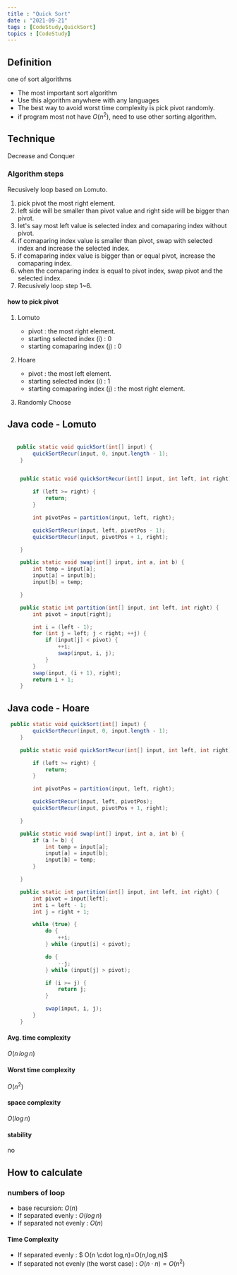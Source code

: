 ```yaml
---
title : "Quick Sort"
date : "2021-09-21"
tags : [CodeStudy,QuickSort]
topics : [CodeStudy]
---
```


## Definition

one of sort algorithms

- The most important sort algorithm
- Use this algorithm anywhere with any languages
- The best way to avoid worst time complexity is pick pivot randomly.
- if program most not have $O(n^2)$, need to use other sorting algorithm.

## Technique
Decrease and Conquer 

### Algorithm steps
Recusively loop based on Lomuto.

1. pick pivot the most right element.
2. left side will be smaller than pivot value and right side will be bigger than pivot.
3. let's say most left value is selected index and comaparing index without pivot.
4. if comaparing index value is smaller than pivot, swap with selected index and increase the selected index.
5. if comaparing index value is bigger than or equal pivot, increase the comaparing index.
6. when the comaparing index is equal to pivot index, swap pivot and the selected index.
7. Recusively loop step 1~6.

#### how to pick pivot
1. Lomuto
   - pivot : the most right element.
   - starting selected index (i) : 0
   - starting comaparing index (j) : 0

2. Hoare
   - pivot : the most left element.
   - starting selected index (i) : 1
   - starting comaparing index (j) : the most right element.

3. Randomly Choose

## Java code - Lomuto

```java

   public static void quickSort(int[] input) {
        quickSortRecur(input, 0, input.length - 1);
    }


    public static void quickSortRecur(int[] input, int left, int right) {

        if (left >= right) {
            return;
        }

        int pivotPos = partition(input, left, right);

        quickSortRecur(input, left, pivotPos - 1);
        quickSortRecur(input, pivotPos + 1, right);

    }

    public static void swap(int[] input, int a, int b) {
        int temp = input[a];
        input[a] = input[b];
        input[b] = temp;

    }

    public static int partition(int[] input, int left, int right) {
        int pivot = input[right];

        int i = (left - 1);
        for (int j = left; j < right; ++j) {
            if (input[j] < pivot) {
                ++i;
                swap(input, i, j);
            }
        }
        swap(input, (i + 1), right);
        return i + 1;
    }
```
## Java code - Hoare
```java
 public static void quickSort(int[] input) {
        quickSortRecur(input, 0, input.length - 1);
    }

    public static void quickSortRecur(int[] input, int left, int right) {

        if (left >= right) {
            return;
        }

        int pivotPos = partition(input, left, right);

        quickSortRecur(input, left, pivotPos);
        quickSortRecur(input, pivotPos + 1, right);

    }

    public static void swap(int[] input, int a, int b) {
        if (a != b) {
            int temp = input[a];
            input[a] = input[b];
            input[b] = temp;
        }

    }

    public static int partition(int[] input, int left, int right) {
        int pivot = input[left];
        int i = left - 1;
        int j = right + 1;

        while (true) {
            do {
                ++i;
            } while (input[i] < pivot);

            do {
                --j;
            } while (input[j] > pivot);

            if (i >= j) {
                return j;
            }

            swap(input, i, j);
        }
    }
```

#### Avg. time complexity 
$O(n\, log\, n)$ 
#### Worst time complexity
$O(n^2)$  
#### space complexity
$O(log\, n)$
#### stability 
no

## How to calculate
### numbers of loop
- base recursion: $O(n)$
- If separated evenly : $O(log\,n)$
- If separated not evenly : $O(n)$

#### Time Complexity
- If separated evenly : $  O(n \cdot log\,n)=O(n\,log\,n)$
- If separated not evenly (the worst case) : $O(n  \cdot n)=O(n^2)$


